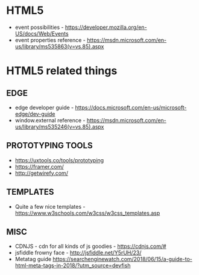 # HTML5
* event possibilities - https://developer.mozilla.org/en-US/docs/Web/Events
* event properties reference - https://msdn.microsoft.com/en-us/library/ms535863(v=vs.85).aspx

# HTML5 related things

## EDGE

* edge developer guide - https://docs.microsoft.com/en-us/microsoft-edge/dev-guide 
* window.external reference - https://msdn.microsoft.com/en-us/library/ms535246(v=vs.85).aspx

## PROTOTYPING TOOLS

* https://uxtools.co/tools/prototyping
* https://framer.com/
* http://getwirefy.com/

## TEMPLATES

* Quite a few nice templates - https://www.w3schools.com/w3css/w3css_templates.asp

## MISC

* CDNJS - cdn for all kinds of js goodies - <https://cdnjs.com/#>
* jsfiddle frowny face - http://jsfiddle.net/Y5rUH/23/ 
* Metatag guide <https://searchenginewatch.com/2018/06/15/a-guide-to-html-meta-tags-in-2018/?utm_source=devfish>
